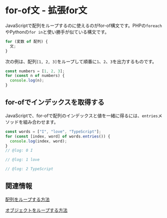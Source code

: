 # for-of文 - 拡張for文

JavaScriptで配列をループするのに使えるのがfor-of構文です。PHPの`foreach`やPythonの`for in`と使い勝手が似ている構文です。

```js
for (変数 of 配列) {
  文;
}
```

次の例は、配列`[1, 2, 3]`をループして順番に`1`、`2`、`3`を出力するものです。

```js
const numbers = [1, 2, 3];
for (const n of numbers) {
  console.log(n);
}
```

## for-ofでインデックスを取得する

JavaScriptで、for-ofで配列のインデックスと値を一緒に得るには、`entries`メソッドを組み合わせます。

```js twoslash
const words = ["I", "love", "TypeScript"];
for (const [index, word] of words.entries()) {
  console.log(index, word);
}
// @log: 0 I

// @log: 1 love

// @log: 2 TypeScript
```

## 関連情報

[配列をループする方法](../values-types-variables/array/how-to-loop-an-array.md)

[オブジェクトをループする方法](../values-types-variables/object/how-to-loop-an-object.md)
